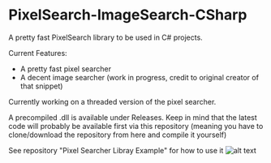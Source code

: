 # PixelSearch-ImageSearch-CSharp

A pretty fast PixelSearch library to be used in C# projects.

Current Features:
* A pretty fast pixel searcher
* A decent image searcher (work in progress, credit to original creator of that snippet)

Currently working on a threaded version of the pixel searcher.

A precompiled .dll is available under Releases.
Keep in mind that the latest code will probably be available first via this repository (meaning you have to clone/download the repository from here and compile it yourself)

See repository "Pixel Searcher Libray Example" for how to use it
![alt text](https://i.imgur.com/JBVzfdU.png)

